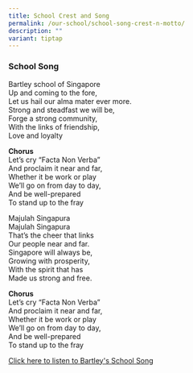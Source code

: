 ```yaml
---
title: School Crest and Song
permalink: /our-school/school-song-crest-n-motto/
description: ""
variant: tiptap
---
```

<h3>School Song</h3>
<p>Bartley school of Singapore
<br>Up and coming to the fore,
<br>Let us hail our alma mater ever more.
<br>Strong and steadfast we will be,
<br>Forge a strong community,
<br>With the links of friendship,
<br>Love and loyalty
<br>
</p>
<p><strong>Chorus</strong> 
<br>Let’s cry “Facta Non Verba”
<br>And proclaim it near and far,
<br>Whether it be work or play
<br>We’ll go on from day to day,
<br>And be well-prepared
<br>To stand up to the fray
<br>
</p>
<p>Majulah Singapura
<br>Majulah Singapura
<br>That’s the cheer that links
<br>Our people near and far.
<br>Singapore will always be,
<br>Growing with prosperity,
<br>With the spirit that has
<br>Made us strong and free.
<br>
</p>
<p><strong>Chorus</strong> 
<br>Let’s cry “Facta Non Verba”
<br>And proclaim it near and far,
<br>Whether it be work or play
<br>We’ll go on from day to day,
<br>And be well-prepared
<br>To stand up to the fray</p>
<p><a href="https://www.youtube.com/watch?v=RZ9y5v5qYvY&amp;t=11s" rel="noopener noreferrer nofollow" target="_blank">Click here to listen to Bartley's School Song</a>
</p>
